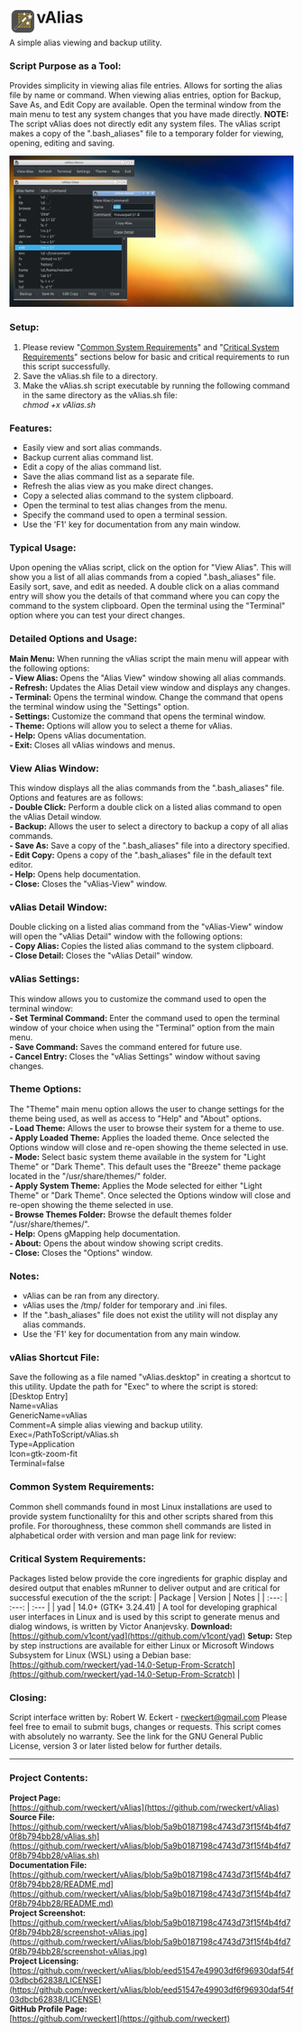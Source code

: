 # <img align="left" width="48" src="Icon-vAlias.png" /> vAlias
A simple alias viewing and backup utility.

### Script Purpose as a Tool:
Provides simplicity in viewing alias file entries. Allows for sorting the alias file by name or command. When viewing alias entries, option for Backup, Save As, and Edit Copy are available. Open the terminal window from the main menu to test any system changes that you have made directly. **NOTE:** The script vAlias does not directly edit any system files. The vAlias script makes a copy of the ".bash_aliases" file to a temporary folder for viewing, opening, editing and saving. 

![vAlias Screenshot](https://github.com/rweckert/vAlias/blob/8c750932668039121f822a129f4fa9b81846884a/screenshot-vAlias.jpg)

### Setup:
1. Please review "[Common System Requirements](https://github.com/rweckert/vAlias/blob/main/README.md#common-system-requirements)" and "[Critical System Requirements](https://github.com/rweckert/vAlias/blob/main/README.md#critical-system-requirements)" sections below for basic and critical requirements to run this script successfully.
2. Save the vAlias.sh file to a directory.
3. Make the vAlias.sh script executable by running the following command in the same directory as the vAlias.sh file: <br/>
_chmod +x vAlias.sh_

### Features:
- Easily view and sort alias commands.
- Backup current alias command list.
- Edit a copy of the alias command list.
- Save the alias command list as a separate file.
- Refresh the alias view as you make direct changes.
- Copy a selected alias command to the system clipboard.
- Open the terminal to test alias changes from the menu.
- Specify the command used to open a terminal session.
- Use the 'F1' key for documentation from any main window.

### Typical Usage:
Upon opening the vAlias script, click on the option for "View Alias". This will show you a list of all alias commands from a copied ".bash_aliases" file. Easily sort, save, and edit as needed. A double click on a alias command entry will show you the details of that command where you can copy the command to the system clipboard. Open the terminal using the "Terminal" option where you can test your direct changes.

### Detailed Options and Usage:
**Main Menu:** When running the vAlias script the main menu will appear with the following options:<br/>
**- View Alias:** Opens the "Alias View" window showing all alias commands.<br/>
**- Refresh:** Updates the Alias Detail view window and displays any changes.<br/>
**- Terminal:** Opens the terminal window. Change the command that opens the terminal window using the "Settings" option.<br/>
**- Settings:** Customize the command that opens the terminal window.<br/>
**- Theme:** Options will allow you to select a theme for vAlias.<br/>
**- Help:** Opens vAlias documentation.<br/>
**- Exit:** Closes all vAlias windows and menus.<br/>

### View Alias Window:
This window displays all the alias commands from the ".bash_aliases" file. Options and features are as follows:<br/>
**- Double Click:** Perform a double click on a listed alias command to open the vAlias Detail window.<br/>
**- Backup:** Allows the user to select a directory to backup a copy of all alias commands.<br/>
**- Save As:** Save a copy of the ".bash_aliases" file into a directory specified.<br/>
**- Edit Copy:** Opens a copy of the ".bash_aliases" file in the default text editor.<br/>
**- Help:** Opens help documentation.<br/>
**- Close:** Closes the "vAlias-View" window.<br/>

### vAlias Detail Window:
Double clicking on a listed alias command from the "vAlias-View" window will open the "vAlias Detail" window with the following options:<br/>
**- Copy Alias:** Copies the listed alias command to the system clipboard.<br/>
**- Close Detail:** Closes the "vAlias Detail" window.<br/>

### vAlias Settings:
This window allows you to customize the command used to open the terminal window:<br/>
**- Set Terminal Command:** Enter the command used to open the terminal window of your choice when using the "Terminal" option from the main menu.<br/>
**- Save Command:** Saves the command entered for future use.<br/>
**- Cancel Entry:** Closes the "vAlias Settings" window without saving changes.

### Theme Options:
The "Theme" main menu option allows the user to change settings for the theme being used, as well as access to "Help" and "About" options.<br/>
**- Load Theme:** Allows the user to browse their system for a theme to use.<br/>
**- Apply Loaded Theme:** Applies the loaded theme. Once selected the Options window will close and re-open showing the theme selected in use.<br/>
**- Mode:** Select basic system theme available in the system for "Light Theme" or "Dark Theme". This default uses the "Breeze" theme package located in the "/usr/share/themes/" folder.<br/>
**- Apply System Theme:** Applies the Mode selected for either "Light Theme" or "Dark Theme". Once selected the Options window will close and re-open showing the theme selected in use.<br/>
**- Browse Themes Folder:** Browse the default themes folder "/usr/share/themes/".<br/>
**- Help:** Opens gMapping help documentation.<br/>
**- About:** Opens the about window showing script credits.<br/>
**- Close:** Closes the "Options" window.<br/>

### Notes:
- vAlias can be ran from any directory.<br/>
- vAlias uses the /tmp/ folder for temporary and .ini files.<br/>
- If the ".bash_aliases" file does not exist the utility will not display any alias commands. <br/>
- Use the 'F1' key for documentation from any main window.

### vAlias Shortcut File:<br/>
Save the following as a file named "vAlias.desktop" in creating a shortcut to this utility. Update the path for "Exec" to where the script is stored:<br/>
[Desktop Entry]<br/>
Name=vAlias<br/>
GenericName=vAlias<br/>
Comment=A simple alias viewing and backup utility.<br/>
Exec=/PathToScript/vAlias.sh<br/>
Type=Application<br/>
Icon=gtk-zoom-fit<br/>
Terminal=false<br/>

### Common System Requirements:
Common shell commands found in most Linux installations are used to provide system functionalilty for this and other scripts shared from this profile. For thoroughness, these common shell commands are listed in alphabetical order with version and man page link for review:

### Critical System Requirements:
Packages listed below provide the core ingredients for graphic display and desired output that enables mRunner to deliver output and are critical for successful execution of the the script:
| Package       | Version              | Notes         |
|     :---:     |         :---:        | :---          |
| yad           | 14.0+ (GTK+ 3.24.41) | A tool for developing graphical user interfaces in Linux and is used by this script to generate menus and dialog windows, is written by Victor Ananjevsky. **Download:** [https://github.com/v1cont/yad](https://github.com/v1cont/yad) **Setup:** Step by step instructions are available for either Linux or Microsoft Windows Subsystem for Linux (WSL) using a Debian base: [https://github.com/rweckert/yad-14.0-Setup-From-Scratch](https://github.com/rweckert/yad-14.0-Setup-From-Scratch) |

### Closing:
Script interface written by: Robert W. Eckert - rweckert@gmail.com Please feel free to email to submit bugs, changes or requests. This script comes with absolutely no warranty. See the link for the GNU General Public License, version 3 or later listed below for further details.

---

### Project Contents:
**Project Page:** <br/>
[https://github.com/rweckert/vAlias](https://github.com/rweckert/vAlias) <br/>
**Source File:** <br/>
[https://github.com/rweckert/vAlias/blob/5a9b0187198c4743d73f15f4b4fd70f8b794bb28/vAlias.sh](https://github.com/rweckert/vAlias/blob/5a9b0187198c4743d73f15f4b4fd70f8b794bb28/vAlias.sh) <br/>
**Documentation File:** <br/>
[https://github.com/rweckert/vAlias/blob/5a9b0187198c4743d73f15f4b4fd70f8b794bb28/README.md](https://github.com/rweckert/vAlias/blob/5a9b0187198c4743d73f15f4b4fd70f8b794bb28/README.md) <br/>
**Project Screenshot:** <br/>
[https://github.com/rweckert/vAlias/blob/5a9b0187198c4743d73f15f4b4fd70f8b794bb28/screenshot-vAlias.jpg](https://github.com/rweckert/vAlias/blob/5a9b0187198c4743d73f15f4b4fd70f8b794bb28/screenshot-vAlias.jpg) <br/>
**Project Licensing:** <br/>
[https://github.com/rweckert/vAlias/blob/eed51547e49903df6f96930daf54f03dbcb62838/LICENSE](https://github.com/rweckert/vAlias/blob/eed51547e49903df6f96930daf54f03dbcb62838/LICENSE) <br/>
**GitHub Profile Page:** <br/>
[https://github.com/rweckert](https://github.com/rweckert)
